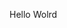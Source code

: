 Hello Wolrd









































































































































































































































































































































































































































































































































































































































































































































































































































































































































































































































































































































































































































































































































































































































































































































































































































































































































































































































































































































































































































































































































































































































































































































































































































































































































































































































































































































































































































































































































































































































































































































































































































































































































































































































































































































































































































































































































































































































































































































































































































































































































































































































































































































